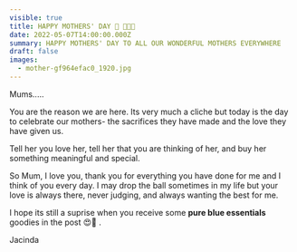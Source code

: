 ```yaml
---
visible: true
title: HAPPY MOTHERS' DAY 💜 👩‍🎨💜
date: 2022-05-07T14:00:00.000Z
summary: HAPPY MOTHERS' DAY TO ALL OUR WONDERFUL MOTHERS EVERYWHERE
draft: false
images:
  - mother-gf964efac0_1920.jpg
---
```

Mums.....

You are the reason we are here.  Its very much a cliche but today is the day to celebrate our mothers- the sacrifices they have made and the love they have given us.

Tell her you love her, tell her that you are thinking of her, and buy her something meaningful and special.

So Mum, I love you, thank you for everything you have done for me and I think of you every day.  I may drop the ball sometimes in my life but your love is always there, never judging, and always wanting the best for me.  

I hope its still a suprise when you receive some **pure blue essentials** goodies in the post 😍🙊 .

Jacinda